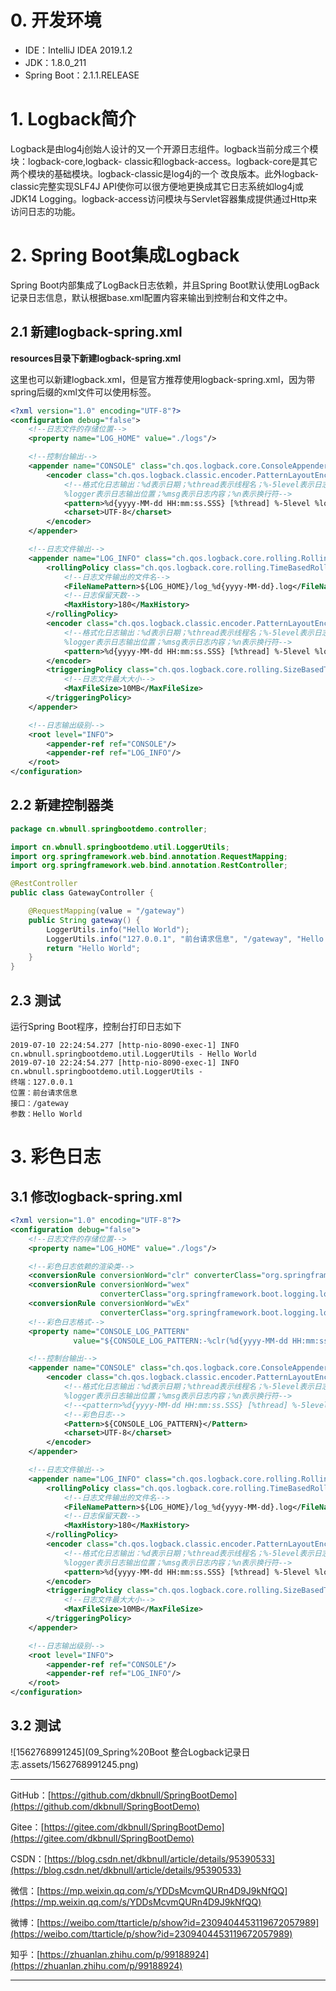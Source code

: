 # 0. 开发环境

- IDE：IntelliJ IDEA 2019.1.2
- JDK：1.8.0_211
- Spring Boot：2.1.1.RELEASE

# 1. Logback简介

Logback是由log4j创始人设计的又一个开源日志组件。logback当前分成三个模块：logback-core,logback- classic和logback-access。logback-core是其它两个模块的基础模块。logback-classic是log4j的一个 改良版本。此外logback-classic完整实现SLF4J API使你可以很方便地更换成其它日志系统如log4j或JDK14 Logging。logback-access访问模块与Servlet容器集成提供通过Http来访问日志的功能。 

# 2. Spring Boot集成Logback

Spring Boot内部集成了LogBack日志依赖，并且Spring Boot默认使用LogBack记录日志信息，默认根据base.xml配置内容来输出到控制台和文件之中。

## 2.1 新建logback-spring.xml

**resources目录下新建logback-spring.xml**

这里也可以新建logback.xml，但是官方推荐使用logback-spring.xml，因为带spring后缀的xml文件可以使用<springProfile>标签。

~~~xml
<?xml version="1.0" encoding="UTF-8"?>
<configuration debug="false">
    <!--日志文件的存储位置-->
    <property name="LOG_HOME" value="./logs"/>

    <!--控制台输出-->
    <appender name="CONSOLE" class="ch.qos.logback.core.ConsoleAppender">
        <encoder class="ch.qos.logback.classic.encoder.PatternLayoutEncoder">
            <!--格式化日志输出：%d表示日期；%thread表示线程名；%-5level表示日志级别，且从左显示5个字符宽度；
            %logger表示日志输出位置；%msg表示日志内容；%n表示换行符-->
            <pattern>%d{yyyy-MM-dd HH:mm:ss.SSS} [%thread] %-5level %logger{50} - %msg %n</pattern>
            <charset>UTF-8</charset>
        </encoder>
    </appender>

    <!--日志文件输出-->
    <appender name="LOG_INFO" class="ch.qos.logback.core.rolling.RollingFileAppender">
        <rollingPolicy class="ch.qos.logback.core.rolling.TimeBasedRollingPolicy">
            <!--日志文件输出的文件名-->
            <FileNamePattern>${LOG_HOME}/log_%d{yyyy-MM-dd}.log</FileNamePattern>
            <!--日志保留天数-->
            <MaxHistory>180</MaxHistory>
        </rollingPolicy>
        <encoder class="ch.qos.logback.classic.encoder.PatternLayoutEncoder">
            <!--格式化日志输出：%d表示日期；%thread表示线程名；%-5level表示日志级别，且从左显示5个字符宽度；
            %logger表示日志输出位置；%msg表示日志内容；%n表示换行符-->
            <pattern>%d{yyyy-MM-dd HH:mm:ss.SSS} [%thread] %-5level %logger{50} - %msg %n</pattern>
        </encoder>
        <triggeringPolicy class="ch.qos.logback.core.rolling.SizeBasedTriggeringPolicy">
            <!--日志文件最大大小-->
            <MaxFileSize>10MB</MaxFileSize>
        </triggeringPolicy>
    </appender>

    <!--日志输出级别-->
    <root level="INFO">
        <appender-ref ref="CONSOLE"/>
        <appender-ref ref="LOG_INFO"/>
    </root>
</configuration>
~~~

## 2.2 新建控制器类

~~~java
package cn.wbnull.springbootdemo.controller;

import cn.wbnull.springbootdemo.util.LoggerUtils;
import org.springframework.web.bind.annotation.RequestMapping;
import org.springframework.web.bind.annotation.RestController;

@RestController
public class GatewayController {

    @RequestMapping(value = "/gateway")
    public String gateway() {
        LoggerUtils.info("Hello World");
        LoggerUtils.info("127.0.0.1", "前台请求信息", "/gateway", "Hello World");
        return "Hello World";
    }
}
~~~

## 2.3 测试

运行Spring Boot程序，控制台打印日志如下

~~~
2019-07-10 22:24:54.277 [http-nio-8090-exec-1] INFO  cn.wbnull.springbootdemo.util.LoggerUtils - Hello World 
2019-07-10 22:24:54.277 [http-nio-8090-exec-1] INFO  cn.wbnull.springbootdemo.util.LoggerUtils - 
终端：127.0.0.1
位置：前台请求信息
接口：/gateway
参数：Hello World
~~~

# 3. 彩色日志

## 3.1 修改logback-spring.xml

~~~xml
<?xml version="1.0" encoding="UTF-8"?>
<configuration debug="false">
    <!--日志文件的存储位置-->
    <property name="LOG_HOME" value="./logs"/>

    <!--彩色日志依赖的渲染类-->
    <conversionRule conversionWord="clr" converterClass="org.springframework.boot.logging.logback.ColorConverter"/>
    <conversionRule conversionWord="wex"
                    converterClass="org.springframework.boot.logging.logback.WhitespaceThrowableProxyConverter"/>
    <conversionRule conversionWord="wEx"
                    converterClass="org.springframework.boot.logging.logback.ExtendedWhitespaceThrowableProxyConverter"/>
    <!--彩色日志格式-->
    <property name="CONSOLE_LOG_PATTERN"
              value="${CONSOLE_LOG_PATTERN:-%clr(%d{yyyy-MM-dd HH:mm:ss.SSS}){faint} %clr(${LOG_LEVEL_PATTERN:-%5p}) %clr(${PID:- }){magenta} %clr(---){faint} %clr([%15.15t]){faint} %clr(%-40.40logger{39}){cyan} %clr(:){faint} %m%n${LOG_EXCEPTION_CONVERSION_WORD:-%wEx}}"/>

    <!--控制台输出-->
    <appender name="CONSOLE" class="ch.qos.logback.core.ConsoleAppender">
        <encoder class="ch.qos.logback.classic.encoder.PatternLayoutEncoder">
            <!--格式化日志输出：%d表示日期；%thread表示线程名；%-5level表示日志级别，且从左显示5个字符宽度；
            %logger表示日志输出位置；%msg表示日志内容；%n表示换行符-->
            <!--<pattern>%d{yyyy-MM-dd HH:mm:ss.SSS} [%thread] %-5level %logger{50} - %msg %n</pattern>-->
            <!--彩色日志-->
            <Pattern>${CONSOLE_LOG_PATTERN}</Pattern>
            <charset>UTF-8</charset>
        </encoder>
    </appender>

    <!--日志文件输出-->
    <appender name="LOG_INFO" class="ch.qos.logback.core.rolling.RollingFileAppender">
        <rollingPolicy class="ch.qos.logback.core.rolling.TimeBasedRollingPolicy">
            <!--日志文件输出的文件名-->
            <FileNamePattern>${LOG_HOME}/log_%d{yyyy-MM-dd}.log</FileNamePattern>
            <!--日志保留天数-->
            <MaxHistory>180</MaxHistory>
        </rollingPolicy>
        <encoder class="ch.qos.logback.classic.encoder.PatternLayoutEncoder">
            <!--格式化日志输出：%d表示日期；%thread表示线程名；%-5level表示日志级别，且从左显示5个字符宽度；
            %logger表示日志输出位置；%msg表示日志内容；%n表示换行符-->
            <pattern>%d{yyyy-MM-dd HH:mm:ss.SSS} [%thread] %-5level %logger{50} - %msg %n</pattern>
        </encoder>
        <triggeringPolicy class="ch.qos.logback.core.rolling.SizeBasedTriggeringPolicy">
            <!--日志文件最大大小-->
            <MaxFileSize>10MB</MaxFileSize>
        </triggeringPolicy>
    </appender>

    <!--日志输出级别-->
    <root level="INFO">
        <appender-ref ref="CONSOLE"/>
        <appender-ref ref="LOG_INFO"/>
    </root>
</configuration>
~~~

## 3.2 测试

![1562768991245](09_Spring%20Boot 整合Logback记录日志.assets/1562768991245.png)



---

GitHub：[https://github.com/dkbnull/SpringBootDemo](https://github.com/dkbnull/SpringBootDemo)

Gitee：[https://gitee.com/dkbnull/SpringBootDemo](https://gitee.com/dkbnull/SpringBootDemo)

CSDN：[https://blog.csdn.net/dkbnull/article/details/95390533](https://blog.csdn.net/dkbnull/article/details/95390533)

微信：[https://mp.weixin.qq.com/s/YDDsMcvmQURn4D9J9kNfQQ](https://mp.weixin.qq.com/s/YDDsMcvmQURn4D9J9kNfQQ)

微博：[https://weibo.com/ttarticle/p/show?id=2309404453119672057989](https://weibo.com/ttarticle/p/show?id=2309404453119672057989)

知乎：[https://zhuanlan.zhihu.com/p/99188924](https://zhuanlan.zhihu.com/p/99188924)

---